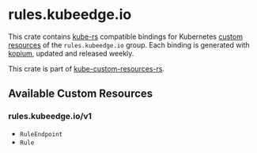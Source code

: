 <!--
SPDX-FileCopyrightText: The kube-custom-resources-rs Authors
SPDX-License-Identifier: 0BSD
 -->

# rules.kubeedge.io

This crate contains [kube-rs](https://kube.rs/) compatible bindings for Kubernetes [custom resources](https://kubernetes.io/docs/tasks/extend-kubernetes/custom-resources/custom-resource-definitions/) of the `rules.kubeedge.io` group. Each binding is generated with [kopium](https://github.com/kube-rs/kopium), updated and released weekly.

This crate is part of [kube-custom-resources-rs](https://github.com/metio/kube-custom-resources-rs).

## Available Custom Resources

### rules.kubeedge.io/v1
- `RuleEndpoint`
- `Rule`
